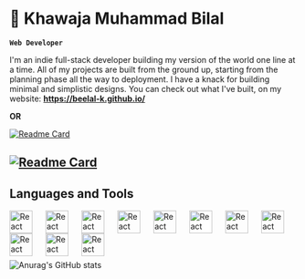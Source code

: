 #  👋 Khawaja Muhammad Bilal

**`Web Developer`**

I'm an indie full-stack developer building my version of the world one line at a time. All of my projects are built from the ground up, starting from the planning phase all the way to deployment. I have a knack for building minimal and simplistic designs. You can check out what I've built, on my website: **https://beelal-k.github.io/**

**OR**

[![Readme Card](https://github-readme-stats.vercel.app/api/pin/?username=beelal-k&repo=to-do-list&theme=dark&border_color=000000)](https://github.com/beelal-k/to-do-list)

[![Readme Card](https://github-readme-stats.vercel.app/api/pin/?username=beelal-k&repo=the-outnet-clone&theme=dark&border_color=000000)](https://github.com/anuraghazra/github-readme-stats)
---
## Languages and Tools


<img align="left" alt="React" width="40px" style="padding-right:20px;" src="https://cdn.jsdelivr.net/gh/devicons/devicon/icons/react/react-original.svg" />
<img align="left" alt="React" width="40px" style="padding-right:20px;" src="https://cdn.jsdelivr.net/gh/devicons/devicon/icons/nodejs/nodejs-original.svg" />
<img align="left" alt="React" width="40px" style="padding-right:20px;" src="https://cdn.jsdelivr.net/gh/devicons/devicon/icons/javascript/javascript-original.svg" />
<img align="left" alt="React" width="40px" style="padding-right:20px;" src="https://cdn.jsdelivr.net/gh/devicons/devicon/icons/html5/html5-original.svg" />
<img align="left" alt="React" width="40px" style="padding-right:20px;" src="https://cdn.jsdelivr.net/gh/devicons/devicon/icons/css3/css3-original.svg" />
<img align="left"  alt="React" width="40px" style="padding-right:px; background-color:white;" src="https://cdn.jsdelivr.net/gh/devicons/devicon/icons/nextjs/nextjs-original.svg" />
<img align="left" alt="React" width="40px" style="padding-right:20px; padding-left:20px" src="https://cdn.jsdelivr.net/gh/devicons/devicon/icons/github/github-original.svg" />
<img align="left" alt="React" width="40px" style="padding-right:20px;" src="https://cdn.jsdelivr.net/gh/devicons/devicon/icons/linux/linux-original.svg" />
<img align="left" alt="React" width="40px" style="padding-right:20px;" src="https://cdn.jsdelivr.net/gh/devicons/devicon/icons/git/git-original.svg" />
<img align="left" alt="React" width="40px" style="padding-right:20px;" src="https://cdn.jsdelivr.net/gh/devicons/devicon/icons/sass/sass-original.svg" />
<img align="left" alt="React" width="40px" style="padding-right:20px;" src="https://cdn.jsdelivr.net/gh/devicons/devicon/icons/tailwindcss/tailwindcss-plain.svg" />
<br>

#
<br>


![Anurag's GitHub stats](https://github-readme-stats.vercel.app/api?username=beelal-k&show_icons=true&theme=dracula&border_color=000000)


<!--
**beelal-k/beelal-k** is a ✨ _special_ ✨ repository because its `README.md` (this file) appears on your GitHub profile.

Here are some ideas to get you started:

- 🔭 I’m currently working on ...
- 🌱 I’m currently learning ...
- 👯 I’m looking to collaborate on ...
- 🤔 I’m looking for help with ...
- 💬 Ask me about ...
- 📫 How to reach me: ...
- 😄 Pronouns: ...
- ⚡ Fun fact: ...
-->
